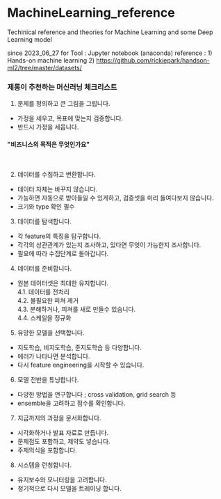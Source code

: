 # MachineLearning_reference
Techinical reference and theories for Machine Learning and some Deep Learning model

since 2023_06_27 for 
Tool : Jupyter notebook (anaconda)
reference : 1) Hands-on machine learning
2) https://github.com/rickiepark/handson-ml2/tree/master/datasets/

### 제롱이 추천하는 머신러닝 체크리스트

1. 문제를 정의하고 큰 그림을 그립니다.
- 가정을 세우고, 목표에 맞는지 검증합니다.
- 반드시 가정을 세웁니다.

#### "비즈니스의 목적은 무엇인가요"
<br>

2. 데이터를 수집하고 변환합니다.
- 데이터 자체는 바꾸지 않습니다.
- 가능하면 자동으로 받아들일 수 있게하고, 검증셋을 미리 들여다보지 않습니다.
- 크기와 type 확인 필수


3. 데이터를 탐색합니다.
- 각 feature의 특징을 탐구합니다.
- 각각의 상관관계가 있는지 조사하고, 있다면 무엇이 가능한지 조사합니다.
- 필요에 따라 수집단계로 돌아갑니다.


4. 데이터를 준비합니다.
- 원본 데이터셋은 최대한 유지합니다.<br>
 4.1. 데이터를 전처리<br>
 4.2. 불필요한 피쳐 제거<br>
 4.3. 분해하거나, 피쳐를 새로 만들수 있습니다.<br>
 4.4. 스케일을 정규화<br>

5. 유망한 모델을 선택합니다.
- 지도학습, 비지도학습, 준지도학습 등 다양합니다.
- 에러가 나타나면 분석합니다.
- 다시 feature engineering을 시작할 수 있습니다.


6. 모델 전반을 튜닝합니다.
- 다양한 방법을 연구합니다 ; cross validation, grid search 등
- ensemble을 고려하고 점수를 확인합니다.


7. 지금까지의 과정을 문서화합니다.
- 시각화하거나 발표 자료로 만듭니다.
- 문제점도 포함하고, 제약도 넣습니다.
- 주제의식을 포함합니다.

8. 시스템을 런칭합니다.
- 유지보수와 모니터링을 고려합니다.
- 정기적으로 다시 모델을 트레이닝 합니다.
